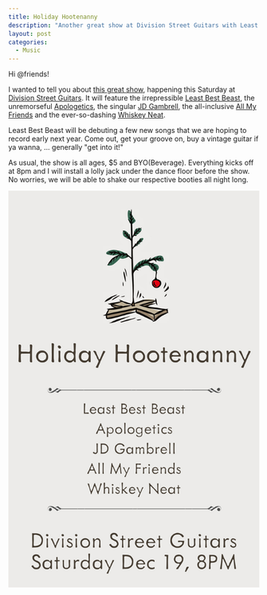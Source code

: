 ```yaml
---
title: Holiday Hootenanny
description: "Another great show at Division Street Guitars with Least Best Beast and 4 other awesome bands!"
layout: post
categories:
  - Music
---
```


Hi @friends!

I wanted to tell you about [this great show](https://www.facebook.com/events/877677052327977/), happening this Saturday at [Division Street Guitars](http://divisionstreetguitars.com/). It will feature the irrepressible [Least Best Beast](http://leastbestbeast.com), the unremorseful [Apologetics](https://www.facebook.com/TheApologeticsNY/), the singular [JD Gambrell](https://www.facebook.com/JD-Gambrell-1474645529509794/), the all-inclusive [All My Friends](https://www.facebook.com/allmyfriendsmusic/) and the ever-so-dashing [Whiskey Neat](https://www.facebook.com/Whiskey-Neat-230950130433605/).

Least Best Beast will be debuting a few new songs that we are hoping to record early next year. Come out, get your groove on, buy a vintage guitar if ya wanna, ... generally "get into it!"

As usual, the show is all ages, $5 and BYO(Beverage). Everything kicks off at 8pm and I will install a lolly jack under the dance floor before the show. No worries, we will be able to shake our respective booties all night long.

![Holiday Hootenanny](/assets/img/posts/2015-1219-Holiday-Hootenanny.jpg)
